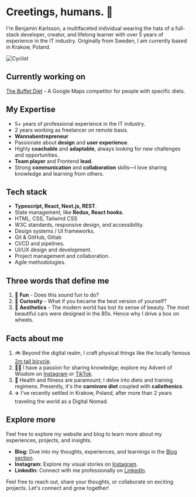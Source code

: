 
# Creetings, humans. 👋

I'm Benjamin Karlsson, a multifaceted individual wearing the hats of a full-stack developer, creator, and lifelong learner with over 5 years of experience in the IT industry. Originally from Sweden, I am currently based in Krakow, Poland.

![Cyclist](https://github.com/B3Kay/benjaminkarlsson.com/raw/main/static/asset/about/hogcykel.jpg)

## Currently working on

[The Buffet Diet](https://github.com/B3Kay/next-buffet-diet-webb-app) - A Google Maps competitor for people with specific diets.

## My Expertise

- 5+ years of professional experience in the IT industry.
- 2 years working as freelancer on remote basis.
- **Wannabentrepreneur**
- Passionate about **design** and **user experience**.
- Highly **coachable** and **adaptable**, always looking for new challenges and opportunities.
- **Team player** and Frontend **lead**.
- Strong **communication** and **collaboration** skills—I love sharing knowledge and learning from others.

## Tech stack

- **Typescript, React, Next.js, REST**.
- State management, like **Redux, React hooks**.
- HTML, CSS, Tailwind CSS
- W3C standards, responsive design, and accessibility.
- Design systems / UI frameworks.
- Git & GitHub, Gitlab
- CI/CD and pipelines.
- UI/UX design and development.
- Project management and collaboration.
- Agile methodologies.

## Three words that define me

1. 🤸 **Fun** - Does this sound fun to do?
2. 🧠 **Curiosity** - What if you became the best version of yourself?
3. 💾 **Aesthetics** - The modern world has lost its sense of beauty. The most beautiful cars were designed in the 80s. Hence why I drive a box on wheels.

## Facts about me

1. 🚲 Beyond the digital realm, I craft physical things like the locally famous [2m tall bicycle](https://www.expressen.se/nyheter/benjamins-hemmabygge-en-tva-meter-hog-cykel/).
2. 🧑‍🏫 I have a passion for sharing knowledge; explore my Advent of Wisdom on [Instagram](https://www.instagram.com/benjimink_/reels/) or [TikTok](https://www.tiktok.com/@benji.karlsson_/video/7314702498151927073).
3. 💪 Health and fitness are paramount; I delve into diets and training regimens. Presently, it's the **carnivore diet** coupled with **calisthenics**.
4. ✈️ I've recently settled in Krakow, Poland, after more than 2 years traveling the world as a Digital Nomad.

## Explore more

Feel free to explore my website and blog to learn more about my experiences, projects, and insights.

- **Blog:** Dive into my thoughts, experiences, and learnings in the [Blog section](https://benjaminkarlsson.com/blog).
- **Instagram:** Explore my visual stories on [Instagram](https://www.instagram.com/benjimink_/).
- **LinkedIn:** Connect with me professionally on [LinkedIn](https://www.linkedin.com/in/benjaminkarlsson/).

Feel free to reach out, share your thoughts, or collaborate on exciting projects. Let's connect and grow together!
